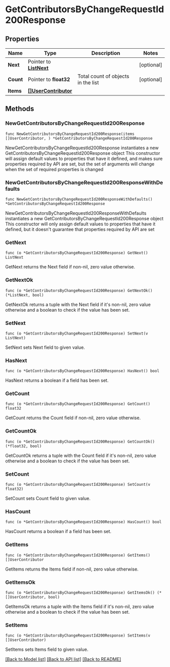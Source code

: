 # GetContributorsByChangeRequestId200Response

## Properties

Name | Type | Description | Notes
------------ | ------------- | ------------- | -------------
**Next** | Pointer to [**ListNext**](ListNext.md) |  | [optional] 
**Count** | Pointer to **float32** | Total count of objects in the list | [optional] 
**Items** | [**[]UserContributor**](UserContributor.md) |  | 

## Methods

### NewGetContributorsByChangeRequestId200Response

`func NewGetContributorsByChangeRequestId200Response(items []UserContributor, ) *GetContributorsByChangeRequestId200Response`

NewGetContributorsByChangeRequestId200Response instantiates a new GetContributorsByChangeRequestId200Response object
This constructor will assign default values to properties that have it defined,
and makes sure properties required by API are set, but the set of arguments
will change when the set of required properties is changed

### NewGetContributorsByChangeRequestId200ResponseWithDefaults

`func NewGetContributorsByChangeRequestId200ResponseWithDefaults() *GetContributorsByChangeRequestId200Response`

NewGetContributorsByChangeRequestId200ResponseWithDefaults instantiates a new GetContributorsByChangeRequestId200Response object
This constructor will only assign default values to properties that have it defined,
but it doesn't guarantee that properties required by API are set

### GetNext

`func (o *GetContributorsByChangeRequestId200Response) GetNext() ListNext`

GetNext returns the Next field if non-nil, zero value otherwise.

### GetNextOk

`func (o *GetContributorsByChangeRequestId200Response) GetNextOk() (*ListNext, bool)`

GetNextOk returns a tuple with the Next field if it's non-nil, zero value otherwise
and a boolean to check if the value has been set.

### SetNext

`func (o *GetContributorsByChangeRequestId200Response) SetNext(v ListNext)`

SetNext sets Next field to given value.

### HasNext

`func (o *GetContributorsByChangeRequestId200Response) HasNext() bool`

HasNext returns a boolean if a field has been set.

### GetCount

`func (o *GetContributorsByChangeRequestId200Response) GetCount() float32`

GetCount returns the Count field if non-nil, zero value otherwise.

### GetCountOk

`func (o *GetContributorsByChangeRequestId200Response) GetCountOk() (*float32, bool)`

GetCountOk returns a tuple with the Count field if it's non-nil, zero value otherwise
and a boolean to check if the value has been set.

### SetCount

`func (o *GetContributorsByChangeRequestId200Response) SetCount(v float32)`

SetCount sets Count field to given value.

### HasCount

`func (o *GetContributorsByChangeRequestId200Response) HasCount() bool`

HasCount returns a boolean if a field has been set.

### GetItems

`func (o *GetContributorsByChangeRequestId200Response) GetItems() []UserContributor`

GetItems returns the Items field if non-nil, zero value otherwise.

### GetItemsOk

`func (o *GetContributorsByChangeRequestId200Response) GetItemsOk() (*[]UserContributor, bool)`

GetItemsOk returns a tuple with the Items field if it's non-nil, zero value otherwise
and a boolean to check if the value has been set.

### SetItems

`func (o *GetContributorsByChangeRequestId200Response) SetItems(v []UserContributor)`

SetItems sets Items field to given value.



[[Back to Model list]](../README.md#documentation-for-models) [[Back to API list]](../README.md#documentation-for-api-endpoints) [[Back to README]](../README.md)


